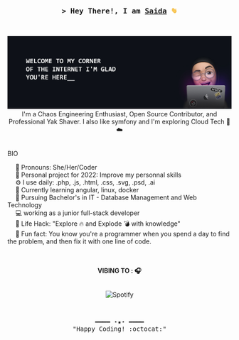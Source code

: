 <!-- Intro  -->
<br><h3 align="center">
        <samp>&gt; Hey There!, I am
                <b><a target="_blank" href="https://saidalachgar.github.io">Saida</a> <img src="https://github.com/saidaLachgar/saidaLachgar/blob/main/etc/wave.gif?raw=true" width="14px"></b>
        </samp>
</h3><br>

<div align="center">

![LACHGAR Saida](https://github.com/saidaLachgar/saidaLachgar/blob/main/etc/github-poster.jpg?raw=true)
</br>
I'm a Chaos Engineering Enthusiast, Open Source Contributor, and Professional Yak Shaver. I also like symfony and I'm exploring Cloud Tech 🎼 ☁️</br></br>
</div>



<!-- Bio -->
BIO</br>
<!-- &emsp; 𝑰 ❤️ 𝑭𝒓𝒐𝒏𝒕-𝒆𝒏𝒅 𝑫𝒆𝒗𝒆𝒍𝒐𝒑𝒎𝒆𝒏𝒕!<br> -->
&emsp; 💅 Pronouns: She/Her/Coder<br>
&emsp; 🔭 Personal project for 2022: Improve my personnal skills</br>
&emsp; ⚙️ I use daily: .php, .js, .html, .css, .svg, .psd, .ai<br>
&emsp; 🌱 Currently learning angular, linux, docker<br>
&emsp; 🏫 Pursuing Bachelor's in IT - Database Management and Web Technology<br>
&emsp; 💻 working as a junior full-stack developer<br>
&emsp; 🎯 Life Hack: "Explore 🔥 and Explode 💣 with knowledge"</u><br>
&emsp; 👾 Fun fact: You know you're a programmer when you spend a day to find the problem, and then fix it with one line of code.<br>
<br><br>


<!-- spotify -->
<div align="center">
<b>VIBING TO : 🎧 </b><br><br>

![Spotify](https://spotify-recently-played-readme.vercel.app/api?user=96gqhivzruyiy5iof4lzrzfxa)<br>
</div><br>

<!-- Footer -->
<samp>
    <p align="center">
        ════ ⋆★⋆ ════
        <br>
        "Happy Coding! :octocat:"
    </p>
</samp>